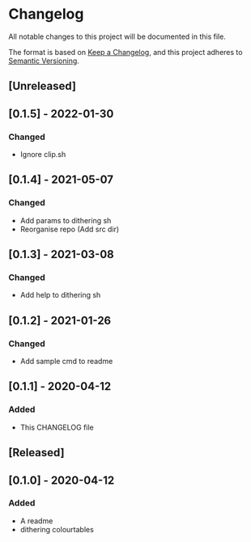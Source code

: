 # Changelog
All notable changes to this project will be documented in this file.

The format is based on [Keep a Changelog](https://keepachangelog.com/en/1.0.0/),
and this project adheres to [Semantic Versioning](https://semver.org/spec/v2.0.0.html).

## [Unreleased]

## [0.1.5] - 2022-01-30
### Changed
- Ignore clip.sh

## [0.1.4] - 2021-05-07
### Changed
- Add params to dithering sh
- Reorganise repo (Add src dir)

## [0.1.3] - 2021-03-08
### Changed
- Add help to dithering sh

## [0.1.2] - 2021-01-26
### Changed
- Add sample cmd to readme

## [0.1.1] - 2020-04-12
### Added
- This CHANGELOG file 

## [Released]

## [0.1.0] - 2020-04-12
### Added
- A readme
- dithering colourtables

